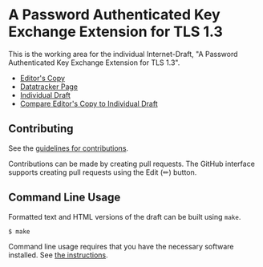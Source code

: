 # A Password Authenticated Key Exchange Extension for TLS 1.3

This is the working area for the individual Internet-Draft, "A Password Authenticated Key Exchange Extension for TLS 1.3".

* [Editor's Copy](https://chris-wood.github.io/draft-bmw-tls-pake13/#go.draft-bmw-tls-pake13.html)
* [Datatracker Page](https://datatracker.ietf.org/doc/draft-bmw-tls-pake13)
* [Individual Draft](https://datatracker.ietf.org/doc/html/draft-bmw-tls-pake13)
* [Compare Editor's Copy to Individual Draft](https://chris-wood.github.io/draft-bmw-tls-pake13/#go.draft-bmw-tls-pake13.diff)


## Contributing

See the
[guidelines for contributions](https://github.com/chris-wood/draft-bmw-tls-pake13/blob//CONTRIBUTING.md).

Contributions can be made by creating pull requests.
The GitHub interface supports creating pull requests using the Edit (✏) button.


## Command Line Usage

Formatted text and HTML versions of the draft can be built using `make`.

```sh
$ make
```

Command line usage requires that you have the necessary software installed.  See
[the instructions](https://github.com/martinthomson/i-d-template/blob/main/doc/SETUP.md).

